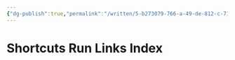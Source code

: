```yaml
---
{"dg-publish":true,"permalink":"/written/5-b273079-766-a-49-de-812-c-71390-ccdb-020/","dgHomeLink":true,"dgPassFrontmatter":false}
---
```


# Shortcuts Run Links Index
